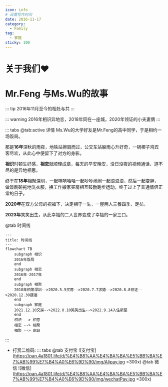```yaml
---
icon: info
# 设置写作时间
date: 2016-11-17
category:
  - Family
tag:
  - 家庭
sticky: 100
---
```

# 关于我们❤️

# Mr.Feng 与Ms.Wu的故事

::: tip  2016年11月至今的相处与共
:::

::: warning  2016年相识异地恋，2018年同在一座城，2020年领证的小夫妻俩
:::

::: tabs
@tab:active  详情
Ms.Wu的大学好友是Mr.Feng的高中同学，于是相约一场饭局。

那是**16年**深秋的雨夜，地铁站擦肩而过，公交车站躲雨心升好奇，一锅椰子鸡宾客尽欢，从此心中便留下了对方的身影。

**相识**时顿生好感，**相恋**就顺理成章，每天的早安晚安，没日没夜的视频通话，道不尽的是异地相思。

终于在**18年**相聚深圳，一起嘻嘻哈哈一起吵吵闹闹一起浪浪浪，然后一起变胖，做饭刷碗拖地洗衣服，换工作搬家买房相互鼓励跑步运动，终于过上了普通情侣正常的日子。

**2020年**在双方父母的祝福下，决定相守一生，一屋两人三餐四季，足矣。

**2023年**笑笑出生，从此幸福的二人世界变成了幸福的一家三口。

@tab 时间线

```mermaid
---
title: 时间线
---
flowchart TB
    subgraph 相识
    2016年饭局
    end
    subgraph 相恋
    2016年-2017年
    end
    subgraph 相聚
    2018年相聚深圳-->2020.5.5买房-->2020.7.7求婚-->2020.8.8领证-->2020.12.30摆酒
    end
    subgraph 家庭
    2021.12.10交房-->2022.8.10笑笑出生-->2022.9.14入住新屋
    end
    相识 --> 相恋
    相恋 --> 相聚
    相聚 --> 家庭
```

:::

- 打赏二维码:
  ::: tabs
  @tab 支付宝
  ![支付宝](https://pan.4a1801.life/d/%E4%B8%AA%E4%BA%BA%E5%BB%BA%E7%AB%99%E7%B4%A0%E6%9D%90/img/Alipay.jpg =300x)
  @tab 微信
  ![微信](https://pan.4a1801.life/d/%E4%B8%AA%E4%BA%BA%E5%BB%BA%E7%AB%99%E7%B4%A0%E6%9D%90/img/wechatPay.jpg =300x)
